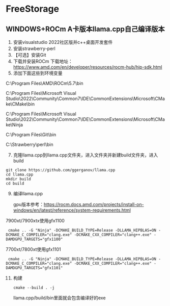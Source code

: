 ﻿# FreeStorage
## WINDOWS+ROCm A卡版本llama.cpp自己编译版本
1. 安装visualstudio 2022社区版并c++桌面开发套件
2. 安装strawberry-perl
3. 【可选】安装Git
4. 下载并安装ROCm
   下载地址：https://www.amd.com/en/developer/resources/rocm-hub/hip-sdk.html
5. 添加下面这些到环境变量

C:\Program Files\AMD\ROCm\5.7\bin

C:\Program Files\Microsoft Visual Studio\2022\Community\Common7\IDE\CommonExtensions\Microsoft\CMake\CMake\bin

C:\Program Files\Microsoft Visual Studio\2022\Community\Common7\IDE\CommonExtensions\Microsoft\CMake\Ninja

C:\Program Files\Git\bin

C:\Strawberry\perl\bin

7. 克隆llama.cpp到llama.cpp文件夹，进入文件夹并新建build文件夹，进入build

```
git clone https://github.com/ggerganov/llama.cpp
cd llama.cpp
mkdir build
cd build
```
   
9.  编译llama.cpp
    
    gpu版本参考：https://rocm.docs.amd.com/projects/install-on-windows/en/latest/reference/system-requirements.html
   
   7900xt/7900xtx使用gfx1100
   ```
    cmake .. -G "Ninja" -DCMAKE_BUILD_TYPE=Release -DLLAMA_HIPBLAS=ON -DCMAKE_C_COMPILER="clang.exe" -DCMAKE_CXX_COMPILER="clang++.exe" -DAMDGPU_TARGETS="gfx1100"
   ```
   7700xt/7800xt使用gfx1101
   ```
    cmake .. -G "Ninja" -DCMAKE_BUILD_TYPE=Release -DLLAMA_HIPBLAS=ON -DCMAKE_C_COMPILER="clang.exe" -DCMAKE_CXX_COMPILER="clang++.exe" -DAMDGPU_TARGETS="gfx1101"
   ```
11. 构建
    ```
    cmake --build . -j
    ```
    llama.cpp/build/bin里面就会包含编译好的exe


  
